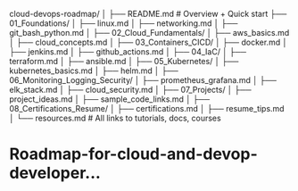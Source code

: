 cloud-devops-roadmap/
│
├── README.md                # Overview + Quick start
├── 01_Foundations/
│   ├── linux.md
│   ├── networking.md
│   ├── git_bash_python.md
│
├── 02_Cloud_Fundamentals/
│   ├── aws_basics.md
│   ├── cloud_concepts.md
│
├── 03_Containers_CICD/
│   ├── docker.md
│   ├── jenkins.md
│   ├── github_actions.md
│
├── 04_IaC/
│   ├── terraform.md
│   ├── ansible.md
│
├── 05_Kubernetes/
│   ├── kubernetes_basics.md
│   ├── helm.md
│
├── 06_Monitoring_Logging_Security/
│   ├── prometheus_grafana.md
│   ├── elk_stack.md
│   ├── cloud_security.md
│
├── 07_Projects/
│   ├── project_ideas.md
│   ├── sample_code_links.md
│
├── 08_Certifications_Resume/
│   ├── certifications.md
│   ├── resume_tips.md
│
└── resources.md             # All links to tutorials, docs, courses
# Roadmap-for-cloud-and-devop-developer...
